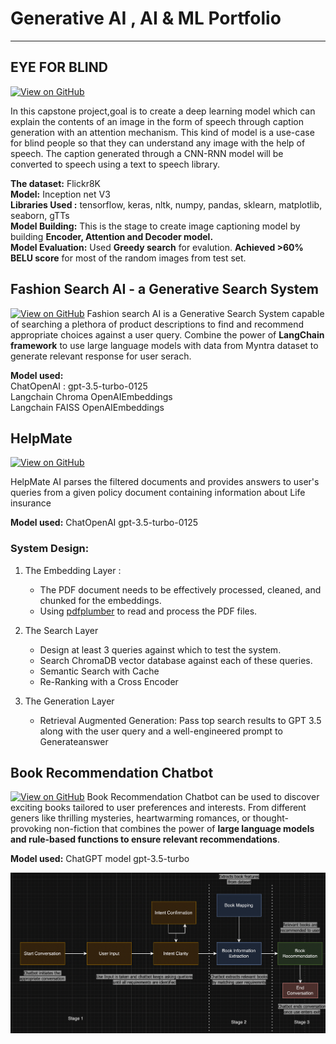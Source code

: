 # Generative AI , AI & ML Portfolio
---
## EYE FOR BLIND
[![View on GitHub](https://img.shields.io/badge/GitHub-View_on_GitHub-blue?logo=GitHub)](https://github.com/Mahalakshmi-Totad/EyeForBlind)

In this capstone project,goal is to create a deep learning model which can explain the contents of an image in the form of speech through caption generation with an attention mechanism. This kind of model is a use-case for blind people so that they can understand any image with the help of speech. The caption generated through a CNN-RNN model will be converted to speech using a text to speech library. 

**The dataset:** Flickr8K <br>
**Model:** Inception net V3 <br>
**Libraries Used :** tensorflow,  keras, nltk, numpy, pandas, sklearn, matplotlib, seaborn, gTTs <br>
**Model Building:** This is the stage to create image captioning model by building **Encoder, Attention and Decoder model.** <br>
**Model Evaluation:** Used **Greedy search** for evalution. **Achieved >60% BELU score** for most of the random images from test set.

## Fashion Search AI - a Generative Search System
[![View on GitHub](https://img.shields.io/badge/GitHub-View_on_GitHub-blue?logo=GitHub)](https://github.com/Mahalakshmi-Totad/SemanticSpotterFashionSearchAI)
Fashion search AI is a Generative Search System capable of searching a plethora of product descriptions to find and recommend appropriate choices against a user query. Combine the power of **LangChain framework** to use large language models with data from Myntra dataset to generate relevant response for user serach.

**Model used:** <br>
ChatOpenAI : gpt-3.5-turbo-0125 <br>
Langchain Chroma OpenAIEmbeddings <br>
Langchain FAISS OpenAIEmbeddings <br>

## HelpMate
[![View on GitHub](https://img.shields.io/badge/GitHub-View_on_GitHub-blue?logo=GitHub)](https://github.com/Mahalakshmi-Totad/HelpMate)

HelpMate AI parses the filtered documents and provides answers to user's queries from a given policy document containing information about Life insurance

**Model used:** ChatOpenAI gpt-3.5-turbo-0125

### System Design:
1. The Embedding Layer : 
    - The PDF document needs to be effectively processed, cleaned, and chunked for the embeddings.
    - Using [pdfplumber](https://https://pypi.org/project/pdfplumber/) to read and process the PDF files.
      
2. The Search Layer
    - Design at least 3 queries against which to test the system.
    - Search  ChromaDB vector database against each of these queries. 
    - Semantic Search with Cache
    - Re-Ranking with a Cross Encoder

3. The Generation Layer
    - Retrieval Augmented Generation: Pass top search results to GPT 3.5 along with the user query and a well-engineered prompt to Generateanswer 
      
## Book Recommendation Chatbot 
[![View on GitHub](https://img.shields.io/badge/GitHub-View_on_GitHub-blue?logo=GitHub)](https://github.com/Mahalakshmi-Totad/book_recommendation_chatbot_openai)
Book Recommendation Chatbot can be used to discover exciting books tailored to user preferences and interests. From different geners like thrilling mysteries, heartwarming romances, or thought-provoking non-fiction that combines the power of **large language models and rule-based functions to ensure relevant recommendations**.

**Model used:** ChatGPT model gpt-3.5-turbo

<center><img src="/assets/img/SystemDesign.png"/></center>

